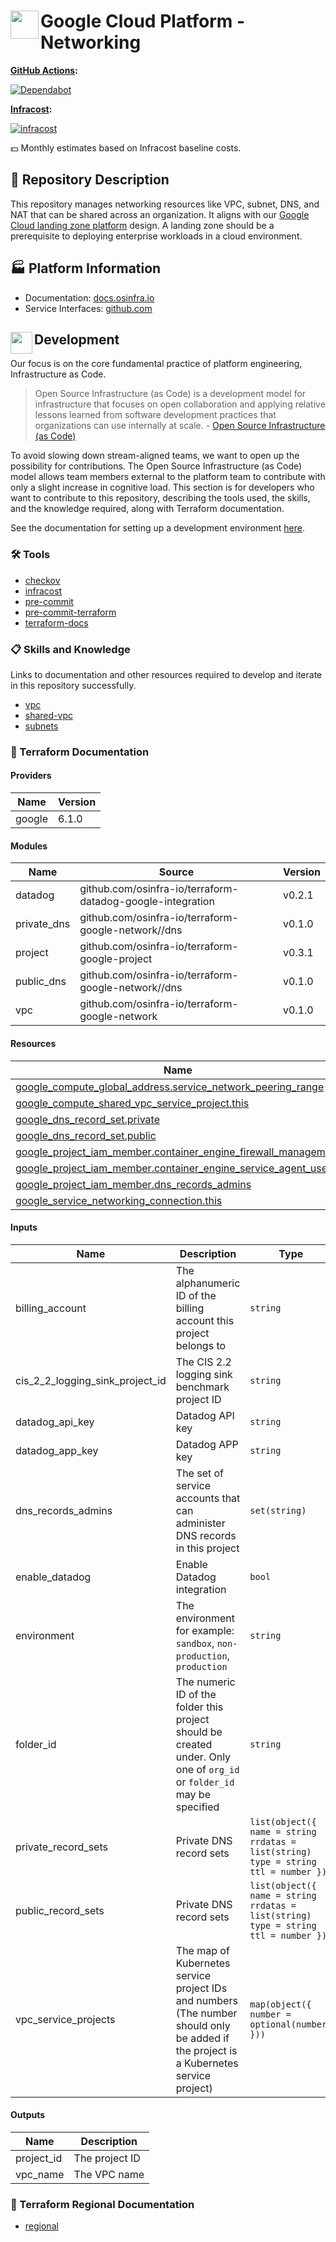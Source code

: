 # <img align="left" width="45" height="45" src="https://github.com/osinfra-io/google-cloud-networking/assets/1610100/59b781d4-46a3-4c57-b5ac-200de6bf8e76"> Google Cloud Platform - Networking

**[GitHub Actions](https://github.com/osinfra-io/google-cloud-networking/actions):**

[![Dependabot](https://github.com/osinfra-io/google-cloud-networking/actions/workflows/dependabot.yml/badge.svg)](https://github.com/osinfra-io/google-cloud-networking/actions/workflows/dependabot.yml)

**[Infracost](https://www.infracost.io):**

[![infracost](https://img.shields.io/endpoint?url=https://dashboard.api.infracost.io/shields/json/cbeecfe3-576f-4553-984c-e451a575ee47/repos/f0cb1c98-ae8e-48c8-9cbe-8f00a8901fd7/branch/1ee44b4d-8e3f-4fc9-8c39-2a7c767cf0c8)](https://dashboard.infracost.io/org/osinfra-io/repos/f0cb1c98-ae8e-48c8-9cbe-8f00a8901fd7?tab=settings)

💵 Monthly estimates based on Infracost baseline costs.

## 📄 Repository Description

This repository manages networking resources like VPC, subnet, DNS, and NAT that can be shared across an organization. It aligns with our [Google Cloud landing zone platform](https://docs.osinfra.io/product-guides/google-cloud-platform/landing-zone) design. A landing zone should be a prerequisite to deploying enterprise workloads in a cloud environment.

## 🏭 Platform Information

- Documentation: [docs.osinfra.io](https://docs.osinfra.io/product-guides/google-cloud-platform/landing-zone/google-cloud-networking)
- Service Interfaces: [github.com](https://github.com/osinfra-io/google-cloud-networking/issues/new/choose)

## <img align="left" width="35" height="35" src="https://github.com/osinfra-io/github-organization-management/assets/1610100/39d6ae3b-ccc2-42db-92f1-276a5bc54e65"> Development

Our focus is on the core fundamental practice of platform engineering, Infrastructure as Code.

>Open Source Infrastructure (as Code) is a development model for infrastructure that focuses on open collaboration and applying relative lessons learned from software development practices that organizations can use internally at scale. - [Open Source Infrastructure (as Code)](https://www.osinfra.io)

To avoid slowing down stream-aligned teams, we want to open up the possibility for contributions. The Open Source Infrastructure (as Code) model allows team members external to the platform team to contribute with only a slight increase in cognitive load. This section is for developers who want to contribute to this repository, describing the tools used, the skills, and the knowledge required, along with Terraform documentation.

See the documentation for setting up a development environment [here](https://docs.osinfra.io/fundamentals/development-setup).

### 🛠️ Tools

- [checkov](https://github.com/bridgecrewio/checkov)
- [infracost](https://github.com/infracost/infracost)
- [pre-commit](https://github.com/pre-commit/pre-commit)
- [pre-commit-terraform](https://github.com/antonbabenko/pre-commit-terraform)
- [terraform-docs](https://github.com/terraform-docs/terraform-docs)

### 📋 Skills and Knowledge

Links to documentation and other resources required to develop and iterate in this repository successfully.

- [vpc](https://cloud.google.com/vpc/docs)
- [shared-vpc](https://cloud.google.com/vpc/docs/shared-vpc)
- [subnets](https://cloud.google.com/vpc/docs/subnets)

### 📓 Terraform Documentation

<!-- BEGIN_TF_DOCS -->
#### Providers

| Name | Version |
|------|---------|
| google | 6.1.0 |

#### Modules

| Name | Source | Version |
|------|--------|---------|
| datadog | github.com/osinfra-io/terraform-datadog-google-integration | v0.2.1 |
| private\_dns | github.com/osinfra-io/terraform-google-network//dns | v0.1.0 |
| project | github.com/osinfra-io/terraform-google-project | v0.3.1 |
| public\_dns | github.com/osinfra-io/terraform-google-network//dns | v0.1.0 |
| vpc | github.com/osinfra-io/terraform-google-network | v0.1.0 |

#### Resources

| Name | Type |
|------|------|
| [google_compute_global_address.service_network_peering_range](https://registry.terraform.io/providers/hashicorp/google/latest/docs/resources/compute_global_address) | resource |
| [google_compute_shared_vpc_service_project.this](https://registry.terraform.io/providers/hashicorp/google/latest/docs/resources/compute_shared_vpc_service_project) | resource |
| [google_dns_record_set.private](https://registry.terraform.io/providers/hashicorp/google/latest/docs/resources/dns_record_set) | resource |
| [google_dns_record_set.public](https://registry.terraform.io/providers/hashicorp/google/latest/docs/resources/dns_record_set) | resource |
| [google_project_iam_member.container_engine_firewall_management](https://registry.terraform.io/providers/hashicorp/google/latest/docs/resources/project_iam_member) | resource |
| [google_project_iam_member.container_engine_service_agent_user](https://registry.terraform.io/providers/hashicorp/google/latest/docs/resources/project_iam_member) | resource |
| [google_project_iam_member.dns_records_admins](https://registry.terraform.io/providers/hashicorp/google/latest/docs/resources/project_iam_member) | resource |
| [google_service_networking_connection.this](https://registry.terraform.io/providers/hashicorp/google/latest/docs/resources/service_networking_connection) | resource |

#### Inputs

| Name | Description | Type | Default | Required |
|------|-------------|------|---------|:--------:|
| billing\_account | The alphanumeric ID of the billing account this project belongs to | `string` | `"01C550-A2C86B-B8F16B"` | no |
| cis\_2\_2\_logging\_sink\_project\_id | The CIS 2.2 logging sink benchmark project ID | `string` | n/a | yes |
| datadog\_api\_key | Datadog API key | `string` | n/a | yes |
| datadog\_app\_key | Datadog APP key | `string` | n/a | yes |
| dns\_records\_admins | The set of service accounts that can administer DNS records in this project | `set(string)` | `[]` | no |
| enable\_datadog | Enable Datadog integration | `bool` | `false` | no |
| environment | The environment for example: `sandbox`, `non-production`, `production` | `string` | `"sandbox"` | no |
| folder\_id | The numeric ID of the folder this project should be created under. Only one of `org_id` or `folder_id` may be specified | `string` | n/a | yes |
| private\_record\_sets | Private DNS record sets | ```list(object({ name = string rrdatas = list(string) type = string ttl = number }))``` | `[]` | no |
| public\_record\_sets | Private DNS record sets | ```list(object({ name = string rrdatas = list(string) type = string ttl = number }))``` | `[]` | no |
| vpc\_service\_projects | The map of Kubernetes service project IDs and numbers (The number should only be added if the project is a Kubernetes service project) | ```map(object({ number = optional(number) }))``` | `{}` | no |

#### Outputs

| Name | Description |
|------|-------------|
| project\_id | The project ID |
| vpc\_name | The VPC name |
<!-- END_TF_DOCS -->

### 📓 Terraform Regional Documentation

- [regional](regional/README.md)
